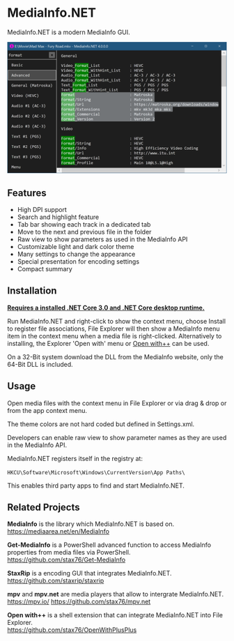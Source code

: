 # MediaInfo.NET

MediaInfo.NET is a modern MediaInfo GUI.

![](Main.png)

## Features

- High DPI support
- Search and highlight feature
- Tab bar showing each track in a dedicated tab
- Move to the next and previous file in the folder
- Raw view to show parameters as used in the MediaInfo API
- Customizable light and dark color theme
- Many settings to change the appearance
- Special presentation for encoding settings
- Compact summary

## Installation

**[Requires a installed .NET Core 3.0 and .NET Core desktop runtime.](https://dotnet.microsoft.com/download/dotnet-core/3.0/runtime)**

Run MediaInfo.NET and right-click to show the context menu, choose Install to register file associations, File Explorer will then show a MediaInfo menu item in the context menu when a media file is right-clicked. Alternatively to installing, the Explorer 'Open with' menu or [Open with++](https://github.com/stax76/OpenWithPlusPlus) can be used.

On a 32-Bit system download the DLL from the MediaInfo website, only the 64-Bit DLL is included.

## Usage

Open media files with the context menu in File Explorer or via drag & drop or from the app context menu.

The theme colors are not hard coded but defined in Settings.xml.

Developers can enable raw view to show parameter names as they are used in the MediaInfo API.

MediaInfo.NET registers itself in the registry at:

`HKCU\Software\Microsoft\Windows\CurrentVersion\App Paths\`

This enables third party apps to find and start MediaInfo.NET.

## Related Projects

**MediaInfo** is the library which MediaInfo.NET is based on.  
https://mediaarea.net/en/MediaInfo

**Get-MediaInfo** is a PowerShell advanced function to access MediaInfo properties from media files via PowerShell.  
https://github.com/stax76/Get-MediaInfo

**StaxRip** is a encoding GUI that integrates MediaInfo.NET.  
https://github.com/staxrip/staxrip

**mpv** and **mpv.net** are media players that allow to intergrate MediaInfo.NET.  
https://mpv.io/
https://github.com/stax76/mpv.net

**Open with++** is a shell extension that can integrate MediaInfo.NET into File Explorer.  
https://github.com/stax76/OpenWithPlusPlus